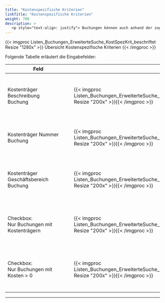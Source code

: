 ```yaml
---
title: "Kostenspezifische Kriterien"
linkTitle: "Kostenspezifische Kriterien"
weight: 700
description: >
   <p style="text-align: justify"> Buchungen können auch anhand der zugeordneten Kostenstellen gesucht werden. </p>
---
```

{{< imgproc Listen_Buchungen_ErweiterteSuche_KostSpezKrit_beschriftet Resize "1280x" >}}
Übersicht Kostenspezifische Kriterien 
{{< /imgproc >}}

Folgende Tabelle erläutert die Eingabefelder:

|<div style="width:200px">Feld</div>|<div style="width:200px"></div>|Funkion|
|---|---|---|
|Kostenträger Beschreibung </br> Buchung|{{< imgproc Listen_Buchungen_ErweiterteSuche_KostSpezKrit_KTBeschr Resize "200x" >}}{{< /imgproc >}}|Tragen Sie die Beschreibung des Kostenträgers der Buchung ein, um die Buchung zu finden.| 
|Kostenträger Nummer </br> Buchung|{{< imgproc Listen_Buchungen_ErweiterteSuche_KostSpezKrit_KTNr Resize "200x" >}}{{< /imgproc >}}|Tragen Sie die Nummer des Kostenträgers der Bcuhung ein, um die Buchung zu finden.|
|Kostenträger Geschäftsbereich </br> Buchung|{{< imgproc Listen_Buchungen_ErweiterteSuche_KostSpezKrit_KTGB Resize "200x" >}}{{< /imgproc >}}|Tragen Sie den Geschäftsbereich des Kostenträgers der Buchung ein, um die Buchung zu finden.|
|Checkbox: </br> Nur Buchungen mit </br> Kostenträgern|{{< imgproc Listen_Buchungen_ErweiterteSuche_KostSpezKrit_BGmitKT Resize "200x" >}}{{< /imgproc >}}|Bei aktivierter Checkbox werden nur Buchungen angezeigt, denen ein Kostenträger zugewiesen ist.|
|Checkbox: </br> Nur Buchungen mit </br> Kosten > 0|{{< imgproc Listen_Buchungen_ErweiterteSuche_KostSpezKrit_Kosten Resize "200x" >}}{{< /imgproc >}}|Bei aktivierter Checkbox werden nur Buchungen angezeigt, bei denen Kosten anfallen.|
---